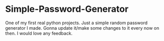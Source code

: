 # Simple-Password-Generator
One of my first real python projects. Just a simple random password generator I made. Gonna update it/make some changes to it every now on then. I would love any feedback.
